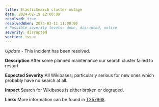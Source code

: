 ```yaml
---
title: ElasticSearch cluster outage
date: 2024-02-19 12:00:00
resolved: true
resolvedWhen: 2024-03-11 11:00:00
# Possible severity levels: down, disrupted, notice
severity: disrupted
section: issue
---
```


*Update* - This incident has been resolved.

__Description__ After some planned maintenance our search cluster failed to restart

__Expected Severity__ All Wikibases; particularly serious for new ones which probably have no search at all.

__Impact__ Search for Wikibases is either broken or degraded.

__Links__ More information can be found in [T357968](https://phabricator.wikimedia.org/T357968).
